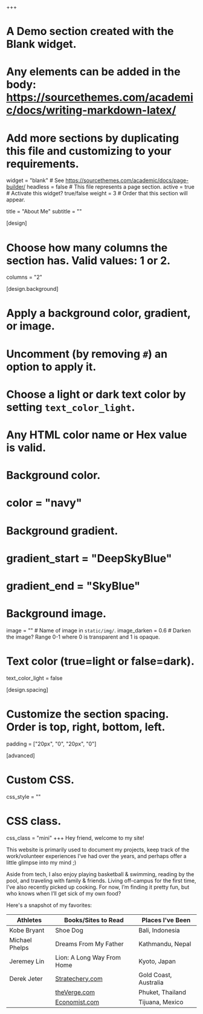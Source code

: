 +++
# A Demo section created with the Blank widget.
# Any elements can be added in the body: https://sourcethemes.com/academic/docs/writing-markdown-latex/
# Add more sections by duplicating this file and customizing to your requirements.

widget = "blank"  # See https://sourcethemes.com/academic/docs/page-builder/
headless = false  # This file represents a page section.
active = true # Activate this widget? true/false
weight = 3  # Order that this section will appear.

title = "About Me"
subtitle = ""

[design]
  # Choose how many columns the section has. Valid values: 1 or 2.
  columns = "2"

[design.background]
  # Apply a background color, gradient, or image.
  #   Uncomment (by removing `#`) an option to apply it.
  #   Choose a light or dark text color by setting `text_color_light`.
  #   Any HTML color name or Hex value is valid.

  # Background color.
  # color = "navy"
  
  # Background gradient.
  # gradient_start = "DeepSkyBlue"
  # gradient_end = "SkyBlue"
  
  # Background image.
  image = ""  # Name of image in `static/img/`.
  image_darken = 0.6  # Darken the image? Range 0-1 where 0 is transparent and 1 is opaque.

  # Text color (true=light or false=dark).
  text_color_light = false

[design.spacing]
  # Customize the section spacing. Order is top, right, bottom, left.
  padding = ["20px", "0", "20px", "0"]

[advanced]
 # Custom CSS. 
 css_style = ""
 
 # CSS class.
 css_class = "mini"
+++
Hey friend, welcome to my site!

This website is primarily used to document my projects, keep track of the work/volunteer experiences I’ve had over the years, and perhaps offer a little glimpse into my mind ;) 

Aside from tech, I also enjoy playing basketball & swimming, reading by the pool, and traveling with family & friends. Living off-campus for the first time, I’ve also recently picked up cooking. For now, I’m finding it pretty fun, but who knows when I’ll get sick of my own food?

Here's a snapshot of my favorites:

Athletes      | Books/Sites to Read                        | Places I've Been
---           |                                        --- | ---
Kobe Bryant   | Shoe Dog                                   | Bali, Indonesia
Michael Phelps| Dreams From My Father                      | Kathmandu, Nepal
Jeremey Lin   | Lion: A Long Way From Home                 | Kyoto, Japan
Derek Jeter   | [Stratechery.com](https://stratechery.com/)| Gold Coast, Australia
              | [theVerge.com](https://www.theverge.com/)  | Phuket, Thailand
              | [Economist.com](https://www.economist.com/)| Tijuana, Mexico


